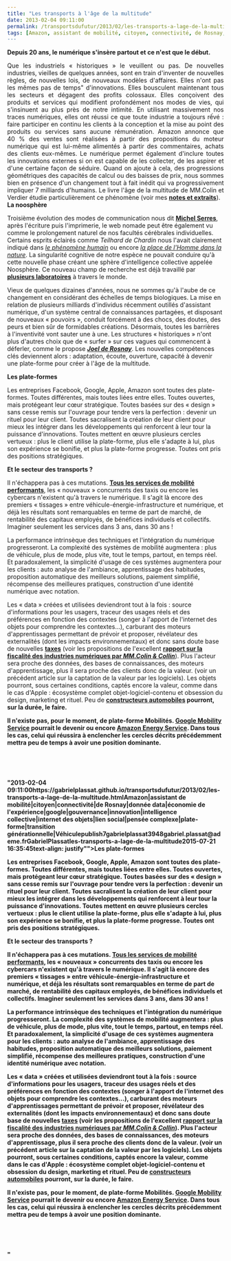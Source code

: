 ```yaml
---
title: "Les transports à l'âge de la multitude"
date: 2013-02-04 09:11:00
permalink: /transportsdufutur/2013/02/les-transports-a-lage-de-la-multitude.html
tags: [Amazon, assistant de mobilité, citoyen, connectivité, de Rosnay, donnée data, économie de l'expérience, google, gouvernance, innovation, intelligence collective, internet des objets, lien social, pensée complexe, plate-forme, transition générationnelle, Véhicule]
---
```


<p style="margin-bottom: 0cm;text-align: justify"><strong>Depuis 20 ans, le numérique s'insère partout et ce n'est que le début. </strong> </p> <p style="margin-bottom: 0cm;text-align: justify">Que les industriels « historiques » le veuillent ou pas. De nouvelles industries, vieilles de quelques années, sont en train d'inventer de nouvelles règles, de nouvelles lois, de nouveaux modèles d'affaires. Elles n'ont pas les mêmes pas de temps" d'innovations. Elles bousculent maintenant tous les secteurs et dégagent des profits colossaux. Elles conçoivent des produits et services qui modifient profondément nos modes de vies, qui s'insinuent au plus près de notre intimité. En utilisant massivement nos traces numériques, elles ont réussi ce que toute industrie a toujours rếvé : faire participer en continu les clients à la conception et la mise au point des produits ou services sans aucune rémunération. Amazon annonce que 40 % des ventes sont réalisées à partir des propositions du moteur numérique qui est lui-même alimentés à partir des commentaires, achats des clients eux-mêmes. Le numérique permet également d'inclure toutes les innovations externes si on est capable de les collecter, de les aspirer et d'une certaine façon de séduire. Quand on ajoute à cela, des progressions géométriques des capacités de calcul ou des baisses de prix, nous sommes bien en présence d'un changement tout à fait inédit qui va progressivement impliquer 7 milliards d'humains. Le livre l'âge de la multitude de MM.Colin et Verdier étudie particulièrement ce phénomène (voir mes <a href=""https://kindle.amazon.com/work/lage-multitude-entreprendre-revolution-ebook/B0083SAK1A/B007YIFW40"" target=""_blank""><strong>notes et extraits</strong></a>).  </p>  <!--more-->  <strong>La noosphère</strong> <p style=""margin-bottom: 0cmtext-align: justify"">Troisième évolution des modes de communication nous dit <a href="https://gabrielplassat.github.io/transportsdufutur/2012/02/les-lunettes-google-traduisent-une-evolution-millenaire-presentent-de-nombreux-interets-dans-la-mobi.html"" target=""_blank""><strong>Michel Serres</strong></a>, après l'écriture puis l'imprimerie, le web nomade peut être également vu comme le prolongement naturel de nos facultés cérébrales individuelles. Certains esprits éclairés comme <em>Teilhard de Chardin</em> nous l'avait clairement indiqué dans <a href=""http://classiques.uqac.ca/classiques/chardin_teilhard_de/phenomene_humain/phenomene_humain.html"" target=""_blank""><em>le phénomène humain</em></a> ou encore <a href=""http://classiques.uqac.ca/classiques/chardin_teilhard_de/place_homme_nature/place_homme_nature.html"" target=""_blank""><em>la place de l'Homme dans la nature</em></a>. La singularité cognitive de notre espèce ne pouvait conduire qu'à cette nouvelle phase créant une sphère d'intelligence collective appelée Noosphère. Ce nouveau champ de recherche est déjà travaillé par <a href="https://gabrielplassat.github.io/transportsdufutur/2012/11/interview-de-jfnoubel-chercheur-au-collective-intelligence-research-institute.html"" target=""_blank""><strong>plusieurs laboratoires</strong></a> à travers le monde.</p> <p style=""margin-bottom: 0cmtext-align: justify"">Vieux de quelques dizaines d'années, nous ne sommes qu'à l'aube de ce changement en considérant des échelles de temps biologiques. La mise en relation de plusieurs milliards d'individus récemment outillés d'assistant numérique, d'un système central de connaissances partagées, et disposant de nouveaux « pouvoirs », conduit forcément à des chocs, des doutes, des peurs et bien sûr de formidables créations. Désormais, toutes les barrières à l'inventivité vont sauter une à une. Les structures « historiques » n'ont plus d'autres choix que de « surfer » sur ces vagues qui commencent à déferler, comme le propose <a href=""http://www.franceculture.fr/oeuvre-surfer-la-vie-de-joel-de-rosnay"" target=""_blank""><strong><em>Joel de Rosnay</em></strong></a>. Les nouvelles compétences clés deviennent alors : adaptation, écoute, ouverture, capacité à devenir une plate-forme pour créer à l'âge de la multitude.</p> <p style=""margin-bottom: 0cmtext-align: justify""><strong>Les plate-formes</strong></p> <p style=""margin-bottom: 0cmtext-align: justify"">Les entreprises Facebook, Google, Apple, Amazon sont toutes des plate-formes. Toutes différentes, mais toutes liées entre elles. Toutes ouvertes, mais protégeant leur cœur stratégique. Toutes basées sur des « design » sans cesse remis sur l'ouvrage pour tendre vers la perfection : devenir un rituel pour leur client. Toutes sacralisent la création de leur client pour mieux les intégrer dans les développements qui renforcent à leur tour la puissance d'innovations. Toutes mettent en œuvre plusieurs cercles vertueux : plus le client utilise la plate-forme, plus elle s'adapte à lui, plus son expérience se bonifie, et plus la plate-forme progresse. Toutes ont pris des positions stratégiques. </p> <p style=""margin-bottom: 0cmtext-align: justify""><strong>Et le secteur des transports ?</strong></p> <p style=""margin-bottom: 0cmtext-align: justify"">Il n'échappera pas à ces mutations. <a href="https://gabrielplassat.github.io/transportsdufutur/2013/01/le-transport-des-malades-et-les-taxis-nous-avons-besoin-de-changer-sinon-les-robots-le-feront-1.html"" target=""_blank""><strong>Tous les services de mobilité performants</strong></a>, les « nouveaux » concurrents des taxis ou encore les cybercars n'existent qu'à travers le numérique. Il s'agit là encore des premiers « tissages » entre véhicule-énergie-infrastructure et numérique, et déjà les résultats sont remarquables en terme de part de marché, de rentabilité des capitaux employés, de bénéfices individuels et collectifs. Imaginer seulement les services dans 3 ans, dans 30 ans !</p> <p style=""margin-bottom: 0cmtext-align: justify"">La performance intrinsèque des techniques et l'intégration du numérique progresseront. La complexité des systèmes de mobilité augmentera : plus de véhicule, plus de mode, plus vite, tout le temps, partout, en temps réel. Et paradoxalement, la simplicité d'usage de ces systèmes augmentera pour les clients : auto analyse de l'ambiance, apprentissage des habitudes, proposition automatique des meilleurs solutions, paiement simplifié, récompense des meilleures pratiques, construction d'une identité numérique avec notation. </p> <p style=""margin-bottom: 0cmtext-align: justify"">Les « data » créées et utilisées deviendront tout à la fois : source d'informations pour les usagers, traceur des usages réels et des préférences en fonction des contextes (songer à l'apport de l'internet des objets pour comprendre les contextes...), carburant des moteurs d'apprentissages permettant de prévoir et proposer, révélateur des externalités (dont les impacts environnementaux) et donc sans doute base de nouvelles <a href="https://gabrielplassat.github.io/transportsdufutur/2012/12/la-donnee-nouveau-carburant-renouvelable-quelle-taxe-pourquoi.html"" target=""_blank""><strong>taxes</strong></a> (voir les propositions de l'excellent <a href="https://gabrielplassat.github.io/transportsdufutur/wp-content/uploads/sites/6/files/rapport-fiscalite-du-numerique_2013.pdf"" target=""_blank""><strong>rapport sur la fiscalité des industries numériques par <em>MM.Colin & Collin</em></strong></a>). Plus l'acteur sera proche des données, des bases de connaissances, des moteurs d'apprentissage, plus il sera proche des clients donc de la valeur. (voir un précédent article sur la captation de la valeur par les logiciels). Les objets pourront, sous certaines conditions, captés encore la valeur, comme dans le cas d'Apple : écosystème complet objet-logiciel-contenu et obsession du design, marketing et rituel. Peu de <a href="https://gabrielplassat.github.io/transportsdufutur/2012/07/lavenir-de-lautomobile.html"" target=""_blank""><strong>constructeurs automobiles</s></a> pourront, sur la durée, le faire.</p> <p style=""margin-bottom: 0cmtext-align: justify"">Il n'existe pas, pour le moment, de plate-forme Mobilités. <a href="https://gabrielplassat.github.io/transportsdufutur/2011/07/google-mobility-service-et-si-nous-le-faisions-sans-attendre-.html"" target=""_blank""><strong>Google Mobility Service</strong></a> pourrait le devenir ou encore <a href="https://gabrielplassat.github.io/transportsdufutur/2011/08/lavenir-de-lenergie-dans-les-transports-amazon-energy-service.html"" target=""_blank""><strong>Amazon Energy Service</strong></a>. Dans tous les cas, celui qui réussira à enclencher les cercles décrits précédemment mettra peu de temps à avoir une position dominante.</p> <p style=""margin-bottom: 0cm"">  <a class=""asset-img-link"" href="https://gabrielplassat.github.io/transportsdufutur/wp-content/uploads/sites/6/old/6a0120a66d2ad4970b017c367ef831970b-pi.png""><img alt=""Facebook2"" border=""0"" class=""asset  asset-image at-xid-6a0120a66d2ad4970b017c367ef831970b image-full"" src=""/wp-content/uploads/sites/6/old/6a0120a66d2ad4970b017c367ef831970b-800wi.png"" title=""Facebook2"" /></a></p> <p style=""margin-bottom: 0cm""> </p>"2013-02-04 09:11:00https://gabrielplassat.github.io/transportsdufutur/2013/02/les-transports-a-lage-de-la-multitude.htmlAmazon|assistant de mobilité|citoyen|connectivité|de Rosnay|donnée data|économie de l'expérience|google|gouvernance|innovation|intelligence collective|internet des objets|lien social|pensée complexe|plate-forme|transition générationnelle|Véhiculepublish7gabrielplassat3948gabriel.plassat@ademe.frGabrielPlassatles-transports-a-lage-de-la-multitude2015-07-21 16:35:45text-align: justify""><strong>Les plate-formes</strong></p> <p style=""margin-bottom: 0cmtext-align: justify"">Les entreprises Facebook, Google, Apple, Amazon sont toutes des plate-formes. Toutes différentes, mais toutes liées entre elles. Toutes ouvertes, mais protégeant leur cœur stratégique. Toutes basées sur des « design » sans cesse remis sur l'ouvrage pour tendre vers la perfection : devenir un rituel pour leur client. Toutes sacralisent la création de leur client pour mieux les intégrer dans les développements qui renforcent à leur tour la puissance d'innovations. Toutes mettent en œuvre plusieurs cercles vertueux : plus le client utilise la plate-forme, plus elle s'adapte à lui, plus son expérience se bonifie, et plus la plate-forme progresse. Toutes ont pris des positions stratégiques. </p> <p style=""margin-bottom: 0cmtext-align: justify""><strong>Et le secteur des transports ?</strong></p> <p style=""margin-bottom: 0cmtext-align: justify"">Il n'échappera pas à ces mutations. <a href="https://gabrielplassat.github.io/transportsdufutur/2013/01/le-transport-des-malades-et-les-taxis-nous-avons-besoin-de-changer-sinon-les-robots-le-feront-1.html"" target=""_blank""><strong>Tous les services de mobilité performants</strong></a>, les « nouveaux » concurrents des taxis ou encore les cybercars n'existent qu'à travers le numérique. Il s'agit là encore des premiers « tissages » entre véhicule-énergie-infrastructure et numérique, et déjà les résultats sont remarquables en terme de part de marché, de rentabilité des capitaux employés, de bénéfices individuels et collectifs. Imaginer seulement les services dans 3 ans, dans 30 ans !</p> <p style=""margin-bottom: 0cmtext-align: justify"">La performance intrinsèque des techniques et l'intégration du numérique progresseront. La complexité des systèmes de mobilité augmentera : plus de véhicule, plus de mode, plus vite, tout le temps, partout, en temps réel. Et paradoxalement, la simplicité d'usage de ces systèmes augmentera pour les clients : auto analyse de l'ambiance, apprentissage des habitudes, proposition automatique des meilleurs solutions, paiement simplifié, récompense des meilleures pratiques, construction d'une identité numérique avec notation. </p> <p style=""margin-bottom: 0cmtext-align: justify"">Les « data » créées et utilisées deviendront tout à la fois : source d'informations pour les usagers, traceur des usages réels et des préférences en fonction des contextes (songer à l'apport de l'internet des objets pour comprendre les contextes...), carburant des moteurs d'apprentissages permettant de prévoir et proposer, révélateur des externalités (dont les impacts environnementaux) et donc sans doute base de nouvelles <a href="https://gabrielplassat.github.io/transportsdufutur/2012/12/la-donnee-nouveau-carburant-renouvelable-quelle-taxe-pourquoi.html"" target=""_blank""><strong>taxes</strong></a> (voir les propositions de l'excellent <a href="https://gabrielplassat.github.io/transportsdufutur/wp-content/uploads/sites/6/files/rapport-fiscalite-du-numerique_2013.pdf"" target=""_blank""><strong>rapport sur la fiscalité des industries numériques par <em>MM.Colin & Collin</em></strong></a>). Plus l'acteur sera proche des données, des bases de connaissances, des moteurs d'apprentissage, plus il sera proche des clients donc de la valeur. (voir un précédent article sur la captation de la valeur par les logiciels). Les objets pourront, sous certaines conditions, captés encore la valeur, comme dans le cas d'Apple : écosystème complet objet-logiciel-contenu et obsession du design, marketing et rituel. Peu de <a href="https://gabrielplassat.github.io/transportsdufutur/2012/07/lavenir-de-lautomobile.html"" target=""_blank""><strong>constructeurs automobiles</s></a> pourront, sur la durée, le faire.</p> <p style=""margin-bottom: 0cmtext-align: justify"">Il n'existe pas, pour le moment, de plate-forme Mobilités. <a href="https://gabrielplassat.github.io/transportsdufutur/2011/07/google-mobility-service-et-si-nous-le-faisions-sans-attendre-.html"" target=""_blank""><strong>Google Mobility Service</strong></a> pourrait le devenir ou encore <a href="https://gabrielplassat.github.io/transportsdufutur/2011/08/lavenir-de-lenergie-dans-les-transports-amazon-energy-service.html"" target=""_blank""><strong>Amazon Energy Service</strong></a>. Dans tous les cas, celui qui réussira à enclencher les cercles décrits précédemment mettra peu de temps à avoir une position dominante.</p> <p style=""margin-bottom: 0cm"">  <a class=""asset-img-link"" href="https://gabrielplassat.github.io/transportsdufutur/wp-content/uploads/sites/6/old/6a0120a66d2ad4970b017c367ef831970b-pi.png""><img alt=""Facebook2"" border=""0"" class=""asset  asset-image at-xid-6a0120a66d2ad4970b017c367ef831970b image-full"" src=""/wp-content/uploads/sites/6/old/6a0120a66d2ad4970b017c367ef831970b-800wi.png"" title=""Facebook2"" /></a></p> <p style=""margin-bottom: 0cm""> </p>"

